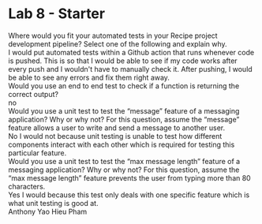 # Lab 8 - Starter
Where would you fit your automated tests in your Recipe project development pipeline? Select one of the following and explain why.
<br>
I would put automated tests within a Github action that runs whenever code is pushed. This is so that I would be able to see if my code works after every push and I wouldn't have to manually check it. After pushing, I would be able to see any errors and fix them right away.
<br>
Would you use an end to end test to check if a function is returning the correct output?
<br>
no
<br>
Would you use a unit test to test the “message” feature of a messaging application? Why or why not? For this question, assume the “message” feature allows a user to write and send a message to another user.
<br>
No I would not because unit testing is unable to test how different components interact with each other which is required for testing this particular feature.
<br>
Would you use a unit test to test the “max message length” feature of a messaging application? Why or why not? For this question, assume the “max message length” feature prevents the user from typing more than 80 characters.
<br>
Yes I would because this test only deals with one specific feature which is what unit testing is good at.
<br>
Anthony Yao
Hieu Pham
